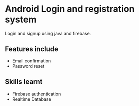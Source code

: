 # Android Login and registration system 

Login and signup using java and firebase. 
<br/>
## Features include
- Email confirmation
- Password reset
## Skills learnt
- Firebase authentication
- Realtime Database

